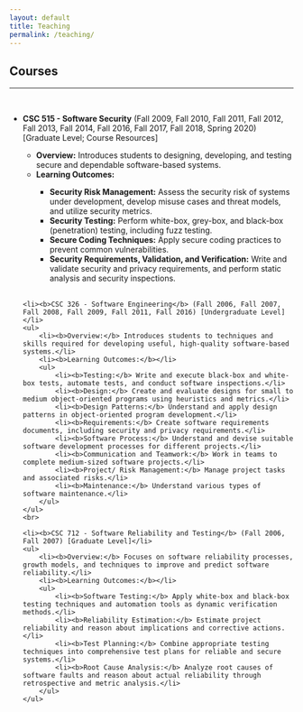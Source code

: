```yaml
---
layout: default
title: Teaching
permalink: /teaching/
---
```


## Courses

--- 
<br>

<ul>
	<li><b>CSC 515 - Software Security</b> (Fall 2009, Fall 2010, Fall 2011, Fall 2012, Fall 2013, Fall 2014, Fall 2016, Fall 2017, Fall 2018, Spring 2020) [Graduate Level; Course Resources]</li>
	<ul>
		<li><b>Overview:</b> Introduces students to designing, developing, and testing secure and dependable software-based systems.</li>
		<li><b>Learning Outcomes:</b></li>
		<ul>
			<li><b>Security Risk Management:</b> Assess the security risk of systems under development, develop misuse cases and threat models, and utilize security metrics.</li>
			<li><b>Security Testing:</b> Perform white-box, grey-box, and black-box (penetration) testing, including fuzz testing.</li>
			<li><b>Secure Coding Techniques:</b> Apply secure coding practices to prevent common vulnerabilities.</li>
			<li><b>Security Requirements, Validation, and Verification:</b> Write and validate security and privacy requirements, and perform static analysis and security inspections.</li>
		</ul>
	</ul>
	<br>

	<li><b>CSC 326 - Software Engineering</b> (Fall 2006, Fall 2007, Fall 2008, Fall 2009, Fall 2011, Fall 2016) [Undergraduate Level]</li>
	<ul>
		<li><b>Overview:</b> Introduces students to techniques and skills required for developing useful, high-quality software-based systems.</li>
		<li><b>Learning Outcomes:</b></li>
		<ul>
			<li><b>Testing:</b> Write and execute black-box and white-box tests, automate tests, and conduct software inspections.</li>
			<li><b>Design:</b> Create and evaluate designs for small to medium object-oriented programs using heuristics and metrics.</li>
			<li><b>Design Patterns:</b> Understand and apply design patterns in object-oriented program development.</li>
			<li><b>Requirements:</b> Create software requirements documents, including security and privacy requirements.</li>
			<li><b>Software Process:</b> Understand and devise suitable software development processes for different projects.</li>
			<li><b>Communication and Teamwork:</b> Work in teams to complete medium-sized software projects.</li>
			<li><b>Project/ Risk Management:</b> Manage project tasks and associated risks.</li>
			<li><b>Maintenance:</b> Understand various types of software maintenance.</li>
		</ul>
	</ul>
	<br>

	<li><b>CSC 712 - Software Reliability and Testing</b> (Fall 2006, Fall 2007) [Graduate Level]</li>
	<ul>
		<li><b>Overview:</b> Focuses on software reliability processes, growth models, and techniques to improve and predict software reliability.</li>
		<li><b>Learning Outcomes:</b></li>
		<ul>
			<li><b>Software Testing:</b> Apply white-box and black-box testing techniques and automation tools as dynamic verification methods.</li>
			<li><b>Reliability Estimation:</b> Estimate project reliability and reason about implications and corrective actions.</li>
			<li><b>Test Planning:</b> Combine appropriate testing techniques into comprehensive test plans for reliable and secure systems.</li>
			<li><b>Root Cause Analysis:</b> Analyze root causes of software faults and reason about actual reliability through retrospective and metric analysis.</li>
		</ul>
	</ul>
</ul>
